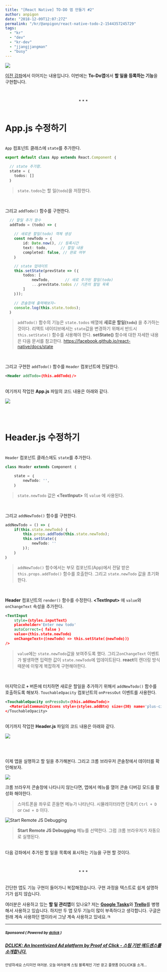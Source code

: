 ```yaml
---
title: "[React Native] TO-DO 앱 만들기 #2"
author: anpigon
date: "2018-12-09T12:07:27Z"
permalink: "/kr/@anpigon/react-native-todo-2-1544357245729"
tags:
  - "kr"
  - "dev"
  - "kr-dev"
  - "jjangjjangman"
  - "busy"
---
```

![](https://ipfs.busy.org/ipfs/QmTjYVwS5pCaDyhaXo95nxzVaNLux9LAxjxU67UcTAKmvP)

[이전 강좌](https://steemit.com/@anpigon/react-native-todo-1-1543931900794)에서 이어지는 내용입니다. 이번에는 **To-Do앱**에서 **할 일을 등록하는 기능**을 구현합니다.

<br><center>* * *</center><br>

# App.js 수정하기

<br>`App` 컴포넌트 클래스에 `state`를 추가한다.

```js
export default class App extends React.Component ｛

  // state 추가함.
  state = ｛
    todos: []
  ｝
```

> `state.todos`는 할 일(`todo`)을 저장한다.

<br>

그리고 `addTodo()` 함수를 구현한다.

```js
  // 할일 추가 함수
  addTodo = (todo) => ｛
     
    // 새로운 할일(todo) 객체 생성
    const newTodo = ｛
        id: Date.now(), // 등록시간
        text: todo,      // 할일 내용
        completed: false, // 완료 여부
    ｝   

    // state 업데이트
    this.setState(prevState => (｛
        todos: [
            newTodo,       // 새로 추가된 할일(todo)
            ...prevState.todos // 기존의 할일 목록
        ]
    ｝));
   
    // 콘솔창에 출력해보자~
    console.log(this.state.todos);
  ｝
```
> `addTodo()` 함수의 기능은 `state.todos` 배열에 **새로운 할일(`todo`)** 을 추가하는 것이다. 리액트 네이티브에서는 `state`값을 변경하기 위해서 반드시 `this.setState()` 함수를 사용해야 한다. **setState()** 함수에 대한 자세한 내용은 다음 문서를 참고한다. 
https://facebook.github.io/react-native/docs/state

<br>

그리고 구현한 `addTodo()` 함수를 `Header` 컴포넌트에 전달한다.

```xml
<Header addTodo=｛this.addTodo｝/>
```

<br>여기까지 작업한 **App.js** 파일의 코드 내용은 아래와 같다.

![](https://cdn.steemitimages.com/DQmUWmFiSUCi3nBB9rwvVtAB2TMLUmpAhPBJ1tX7jfHHHuu/％EC％8A％A4％ED％81％AC％EB％A6％B0％EC％83％B7％202018-12-04％2014.22.18.png)



<br><br>



# Header.js 수정하기

<br>`Header`  컴포넌트 클래스에도 `state`를 추가한다.

```js
class Header extends Component ｛

    state = ｛
        newTodo: '',
    ｝
```
> `state.newTodo` 값은 **&lt;TextInput&gt;** 의 `value` 에 사용된다.

<br>

그리고 `addNewTodo()` 함수를 구현한다.

```js
addNewTodo = () => ｛
    if(this.state.newTodo) ｛
        this.props.addTodo(this.state.newTodo);
        this.setState(｛
            newTodo: ''
        ｝);
    ｝
｝
```
> `addNewTodo()` 함수에서는 부모 컴포넌트(App)에서 전달 받은 `this.props.addTodo()` 함수를 호출한다. 그리고 `state.newTodo` 값을 초기화한다.

<br>

**Header** 컴포넌트의 `render()` 함수를 수정한다. **&lt;TextInput&gt;** 에 `value`와 `onChangeText` 속성을 추가한다.

```xml
<TextInput 
    style=｛styles.inputText｝
    placeholder='Enter new todo'
    autoCorrect=｛ false ｝
    value=｛this.state.newTodo｝
    onChangeText=｛(newTodo) => this.setState(｛newTodo｝)｝
/>
```
> `value`에는 `state.newTodo`값을 보여주도록 했다. 그리고`onChangeText` 이벤트가 발생하면 입력한 값이 `state.newTodo`에 업데이트된다. **react**의 렌더링 방식때문에 이렇게 복잡하게 구현해야한다.

<br>

마지막으로 **`+`** 버튼에 터치하면 새로운 할일을 추가하기 위해서 `addNewTodo()` 함수를 호출하도록 해보자. `TouchableOpacity` 컴포넌트의 `onPressOut` 이벤트를 사용한다.

```xml
<TouchableOpacity onPressOut=｛this.addNewTodo｝>
  <MaterialCommunityIcons style=｛styles.addBtn｝ size=｛30｝ name='plus-circle' />
</TouchableOpacity>
```

<br>여기까지 작업한 **Header.js** 파일의 코드 내용은 아래와 같다.

![](https://cdn.steemitimages.com/DQmPHMLuM7J7CDeGwN5YPhByFcd4gyqdnUZEe5vaeDNHn5A/％EC％8A％A4％ED％81％AC％EB％A6％B0％EC％83％B7％202018-12-04％2014.26.29.png)

<br><br>

이제 앱을 실행하고 할 일을 추가해본다. 그리고 크롬 브라우저 콘솔창에서 데이터를 확인해보자.

![](https://cdn.steemitimages.com/DQmWons8hvC5RkL9eQ77BiauroP7MSqBMm58RqGtE7VugFG/％EC％8A％A4％ED％81％AC％EB％A6％B0％EC％83％B7％202018-12-04％2014.11.04.png)

크롬 브라우저 콘솔창에 나타나지 않는다면, 앱에서 메뉴를 열어 콘솔 디버깅 모드를 활성화 해야한다. 

> 스마트폰을 좌우로 흔들면 메뉴가 나타난다. 시뮬레이터라면  단축키 `Ctrl + D` or `Cmd + D` 이다.

![Start Remote JS Debugging](https://cdn.steemitimages.com/400x0/https://cdn.steemitimages.com/DQmRnPUJcfrbbYmPhwQ6XFLKbe3pfLQbUE8sMar9VNAWEq9/Screenshot_20181204-140900_Expo.jpg)
> **Start Remote JS Debugging** 메뉴를 선택한다. 그럼 크롬 브라우저가 자동으로 실행된다.

<br>다음 강좌에서 추가된 할 일을 목록에 표시하는 기능을 구현 할 것이다.

<br><center>* * *</center><br>

간단한 앱도 기능 구현이 들어가니 복잡해졌습니다. 구현 과정을 텍스트로 쉽게 설명하기가 쉽지 않습니다.

여러분은 사용하고 있는 **할 일 관리앱**이 있나요? 저는 [**Google Tasks**](https://play.google.com/store/apps/details?id=com.google.android.apps.tasks&hl=ko)와 [**Trello**](https://trello.com/)를 병행해서 사용하고 있습니다. 하지만 두 앱 모두 기능이 많이 부족하다고 생각합니다. 구글은 원래 계속 사용하던 앱이라서 그냥 계속 사용하고 있네요.ㅋ 

---

#####  <sub> **Sponsored ( Powered by [dclick](https://www.dclick.io) )** </sub>
##### [DCLICK: An Incentivized Ad platform by Proof of Click - 스팀 기반 애드센스를 소개합니다.](https://api.dclick.io/v1/c?x=eyJhbGciOiJIUzI1NiIsInR5cCI6IkpXVCJ9.eyJjIjoiYW5waWdvbiIsInMiOiJyZWFjdC1uYXRpdmUtdG9kby0yLTE1NDQzNTcyNDU3MjkiLCJhIjpbInQtMSJdLCJ1cmwiOiJodHRwczovL3N0ZWVtaXQuY29tL2RjbGljay9AZGNsaWNrL2RjbGljay1hbi1pbmNlbnRpdml6ZWQtYWQtcGxhdGZvcm0tYnktcHJvb2Ytb2YtY2xpY2stIiwiaWF0IjoxNTQ0MzU3MjQ1LCJleHAiOjE4NTk3MTcyNDV9.Cy-_stTz4wSxZILBYebYZlZKlw3ZXb8nKGxU1JfSQZs)
<sup>안녕하세요 스티미언 여러분. 오늘 여러분께 스팀 블록체인 기반 광고 플랫폼 DCLICK을 소개...</sup>
</center>